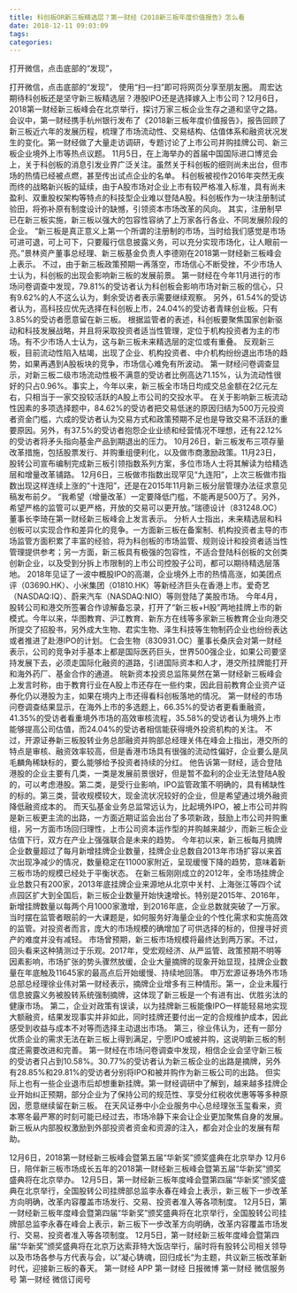 ```yaml
---
title: 科创板OR新三板精选层？第一财经《2018新三板年度价值报告》怎么看
date: 2018-12-11 09:03:09
tags: 
categories: 
---
```

打开微信，点击底部的“发现”，
<!-- more -->
打开微信，点击底部的“发现”，
使用“扫一扫”即可将网页分享至朋友圈。
周宏达
期待科创板还是坚守新三板精选层？港股IPO还是选择嫁入上市公司？12月6日，2018第一财经新三板峰会在北京举行，探讨万家三板企业生存之道和坚守之路。
会议中，第一财经携手杭州银行发布了《2018新三板年度价值报告》，报告回顾了新三板近六年的发展历程，梳理了市场流动性、交易结构、估值体系和融资状况发生的变化。第一财经做了大量走访调研，专题讨论了上市公司并购挂牌公司、新三板企业境外上市等热点议题。
11月5日，在上海举办的首届中国国际进口博览会上，关于科创板的消息引发业界广泛关注。虽然关于科创板的细则尚未出台，但市场的热情已经被点燃，甚至传出试点企业的名单。
科创板被视作2016年突然无疾而终的战略新兴板的延续，由于A股市场对企业上市有较严格准入标准，具有尚未盈利、双重股权架构等特点的科技型企业难以登陆A股。科创板作为一块注册制试验田，将弥补原有制度设计的缺憾，引领资本市场改革的风向。
其实，注册制早已在新三板实施，新三板以强大的包容性容纳了上万家各行各业、不同发展阶段的企业。
“新三板是真正意义上第一个所谓的注册制的市场，当时给我们感觉是市场可进可退，可上可下，只要履行信息披露义务，可以充分实现市场化，让人眼前一亮。”景林资产董事总经理、新三板基金负责人李德刚在2018第一财经新三板峰会上表示。
不过，由于新三板政策预期一再落空，市场信心不断受挫，不少市场人士认为，科创板的出现会影响新三板的发展前景。
第一财经在今年11月进行的市场问卷调查中发现，79.81%的受访者认为科创板会影响市场对新三板的信心，只有9.62%的人不这么认为，剩余受访者表示需要继续观察。
另外，61.54%的受访者认为，高科技应优先选择在科创板上市，24.04%的受访者青睐创业板。只有3.85%的受访者愿意留在新三板。
根据监管者的表述，科创板要聚焦国家创新驱动和科技发展战略，并且将采取投资者适当性管理，定位于机构投资者为主的市场。有不少市场人士认为，这与新三板未来精选层的定位或有重叠。
反观新三板，目前流动性陷入枯竭，出现了企业、机构投资者、中介机构纷纷退出市场的趋势，如果再遇到A股板块的竞争，市场信心难免有所波动。
第一财经问卷调查显示，对新三板二级市场流动性极不满意的受访者比例高达71.15%，认为流动性很好的只占0.96%。事实上，今年以来，新三板全市场日均成交总金额在2亿元左右，只相当于一家交投较活跃的A股上市公司的交投水平。
在关于影响新三板流动性因素的多项选择题中，84.62%的受访者把交易低迷的原因归结为500万元投资者资金门槛，六成的受访者认为交易方式和政策预期不足也是导致交易不活跃的重要原因。另外，有37.5%的受访者抱怨企业业绩和经营情况不理想，还有22.12%的受访者将矛头指向基金产品到期退出的压力。
10月26日，新三板发布三项存量改革措施，包括股票发行、并购重组便利化，以及做市商激励政策。11月23日，股转公司宣布编制完成新三板引领指数系列方案，多位市场人士将其解读为给精选层和增量改革铺路。
12月6日，三板做市指数出现罕见“九连阳”，上次三板做市指数出现这样连续上涨的“十连阳”，还是在2015年11月新三板分层管理办法征求意见稿发布前夕。
“我希望（增量改革）一定要降低门槛，不能再是500万了。另外，希望严格的监管可以更严格，开放的交易可以更开放。”瑞德设计（831248.OC）董事长李琦在第一财经新三板峰会上发言表示。
分析人士指出，未来精选层和科创板可以实现合作和差异化的竞争。一方面新三板在备案制、机构投资者主导的市场监管方面积累了丰富的经验，将为科创板的市场监管、规则设计和投资者适当性管理提供参考；另一方面，新三板具有极强的包容性，不适合登陆科创板的文创类创新企业，以及受到分拆上市限制的上市公司控股子公司，都可以期待精选层落地。
2018年见证了一波中概股IPO的高潮，企业境外上市的热情高涨，如美团点评（03690.HK）、小米集团（01810.HK）等新经济巨头在香港上市。爱奇艺（NASDAQ:IQ）、蔚来汽车（NASDAQ:NIO）等则登陆了美股市场。
今年4月，股转公司和港交所签署合作谅解备忘录，打开了“新三板+H股”两地挂牌上市的新模式。今年以来，华图教育、沪江教育、新东方在线等多家新三板教育企业向港交所提交了招股书，另外成大生物、君实生物、泽生科技等生物制药企业也纷纷表达或者推进了赴港IPO的计划。
仁会生物（830931.OC）董事长桑庆会对第一财经表示，公司的竞争对手基本上都是国际医药巨头，世界500强企业，如果公司要坚持发展下去，必须走国际化融资的道路，引进国际资本和人才，港交所挂牌能打开和海外药厂、基金合作的通道。
皖新资本投资总监陈昊然在第一财经新三板峰会上发言时称，由于教育行业在A股上市还存在一些约束，因此目前教育企业资产证券化仍以港股为主，如果在境内上市还得看科创板落地的情况。
第一财经的市场问卷调查结果显示，在海外上市的多选题上，66.35%的受访者更看重融资，41.35%的受访者看重境外市场的高效审核流程，35.58%的受访者认为境外上市能够提高公司估值，而24.04%的受访者相信能获得境外投资机构的关注。
不过，开源证券新三板股转业务总部融资并购部总经理关伟在峰会上指出，港交所的特点是审核、融资效率较高，但是香港市场具有很强的流动性偏好，企业要么是凤毛麟角稀缺标的，要么能够给予投资者持续的分红。
他告诉第一财经，适合登陆港股的企业主要有几类，一类是发展前景很好，但是暂不盈利的企业无法登陆A股的，可以考虑港股。第二类，是受行业影响，IPO监管政策不明确的，具有稀缺性的标的。第三类，营收规模较大，现金流状况较好的企业，但是希望通过境外融资降低融资成本的。
而天弘基金业务总监常远认为，比起境外IPO，被上市公司并购是新三板更主流的出路，一方面近期证监会出台了多项新政，鼓励上市公司并购重组，另一方面市场回归理性，上市公司资本运作型的并购越来越少，而新三板企业估值下行，双方在产业上强强联合是未来的趋势。
今年初以来，新三板每月摘牌企业数量超过了每月新增挂牌企业数量，挂牌企业总数自2013年市场扩容以来首次出现净减少的情况，数量稳定在11000家附近，呈现缓慢下降的趋势，意味着新三板市场的规模已经处于平衡状态。
在新三板刚刚成立的2012年，全市场挂牌企业总数只有200家，2013年底挂牌企业来源地从北京中关村、上海张江等四个试点园区扩大到全国后，新三板企业数量开始快速增长。特别是2015年、2016年，新增挂牌数量以每两个月1000家激增，到2016年底，企业总数就突破了一万家。当时摆在监管者眼前的一大课题是，如何服务好海量企业的个性化需求和实施高效的监管。对投资者而言，庞大的市场规模的确增加了可供选择的标的，但搜寻好资产的难度并没有减轻。
市场曾预期，新三板市场规模将最终达到两万家。不过，回头看来这种猜测过于乐观。2017年，受宏观经济、从严监管、政策预期不明等因素影响，市场扩张的势头骤然放缓，企业大量摘牌的现象开始显现，挂牌企业数量在年底触及11645家的最高点后开始缓慢、持续地回落。
申万宏源证券场外市场总部总经理徐业伟对第一财经表示，摘牌企业增多有三种情形。第一，企业未履行信息披露义务被股转系统强制摘牌，这体现了新三板是一个有进有出、优胜劣汰的健康市场。
第二，企业对政策有误读，以为挂牌新三板能像IPO一样能轻易地实现大额融资，结果发现事实并非如此，同时挂牌还要付出一定的合规维护成本，因此感受到收益与成本不对等而选择主动退出市场。
第三，徐业伟认为，还有一部分优质企业的需求无法在新三板上得到满足，宁愿IPO或被并购，这说明新三板的制度还需要改进和完善。
第一财经在市场问卷调查中发现，相信企业会坚守新三板的受访者只占到10.58%。30.77%的受访者认为新三板企业的出路是摘牌，另外有28.85%和29.81%的受访者分别将IPO和被并购作为新三板公司的出路。
但实际上也有一些企业退市后却想重新挂牌。第一财经调研中了解到，越来越多挂牌企业开始纠正预期，部分企业为了保持公司的规范性、享受分红税收优惠等等多种原因，愿意继续留在新三板。
在天风证券中小企业服务中心总经理张玉玺看来，资本寒冬最严寒的时刻可能已经过去，市场冷静下来会让企业更加聚焦自身的发展。新三板从内部股权激励到外部投资者资金和资源的注入，都会对企业的发展有帮助。
 
 
12月6日，2018第一财经新三板峰会暨第五届“华新奖”颁奖盛典在北京举办
12月6日，陪伴新三板市场成长五年的2018第一财经新三板峰会暨第五届“华新奖”颁奖盛典将在北京举办。
12月5日，第一财经新三板年度峰会暨第四届“华新奖”颁奖盛典在北京举行，全国股转公司挂牌部总监李永春在峰会上表示，新三板下一步改革方向明确，改革内容覆盖市场发行、交易、投资者准入等各项制度。
12月5日，第一财经新三板年度峰会暨第四届“华新奖”颁奖盛典将在北京举行，全国股转公司挂牌部总监李永春在峰会上表示，新三板下一步改革方向明确，改革内容覆盖市场发行、交易、投资者准入等各项制度。
12月5日，第一财经新三板年度峰会暨第四届“华新奖”颁奖盛典将在北京万达索菲特大饭店举行，届时将有股转公司相关领导以及市场各参与方代表与会，以”凝心铸魂，回归成长“为主题，共议新三板改革新时代，迎接新三板的春天。
第一财经
APP
第一财经
日报微博
第一财经
微信服务号
第一财经
微信订阅号
